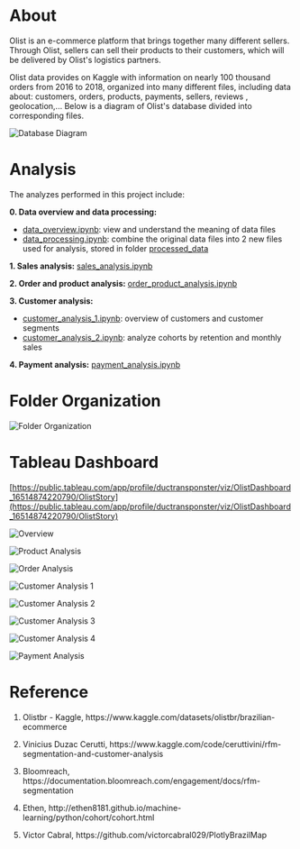 # About
Olist is an e-commerce platform that brings together many different sellers. Through Olist, sellers can sell their products to their customers, which will be delivered by Olist's logistics partners.

Olist data provides on Kaggle with information on nearly 100 thousand orders from 2016 to 2018, organized into many different files, including data about: customers, orders, products, payments, sellers, reviews , geolocation,... Below is a diagram of Olist's database divided into corresponding files.

![Database Diagram](https://github.com/ductransponster/Olist-Brazilian-Ecommerce/blob/main/image/database_diagram.png)

# Analysis
The analyzes performed in this project include:

**0. Data overview and data processing:**
  - [data_overview.ipynb](https://github.com/ductransponster/Olist-Brazilian-Ecommerce/blob/main/notebook/data_overview.ipynb): view and understand the meaning of data files
  - [data_processing.ipynb](https://github.com/ductransponster/Olist-Brazilian-Ecommerce/blob/main/notebook/data_processing.ipynb): combine the original data files into 2 new files used for analysis, stored in folder [processed_data](https://github.com/ductransponster/Olist-Brazilian-Ecommerce/tree/main/data/processed_data)

**1. Sales analysis:** [sales_analysis.ipynb](https://github.com/ductransponster/Olist-Brazilian-Ecommerce/blob/main/notebook/sales_analysis.ipynb)

**2. Order and product analysis:** [order_product_analysis.ipynb](https://github.com/ductransponster/Olist-Brazilian-Ecommerce/blob/main/notebook/order_product_analysis.ipynb)

**3. Customer analysis:**
  - [customer_analysis_1.ipynb](https://github.com/ductransponster/Olist-Brazilian-Ecommerce/blob/main/notebook/customer_analysis_1.ipynb): overview of customers and customer segments
  - [customer_analysis_2.ipynb](https://github.com/ductransponster/Olist-Brazilian-Ecommerce/blob/main/notebook/customer_analysis_2.ipynb): analyze cohorts by retention and monthly sales

**4. Payment analysis:** [payment_analysis.ipynb](https://github.com/ductransponster/Olist-Brazilian-Ecommerce/blob/main/notebook/payment_analysis.ipynb)

# Folder Organization
![Folder Organization](https://github.com/ductransponster/Olist-Brazilian-Ecommerce/blob/main/image/folder_organization.png)

# Tableau Dashboard
[https://public.tableau.com/app/profile/ductransponster/viz/OlistDashboard_16514874220790/OlistStory](https://public.tableau.com/app/profile/ductransponster/viz/OlistDashboard_16514874220790/OlistStory)

![Overview](https://github.com/ductransponster/Olist-Brazilian-Ecommerce/blob/main/tableau/overview.png)

![Product Analysis](https://github.com/ductransponster/Olist-Brazilian-Ecommerce/blob/main/tableau/product_analysis.png)

![Order Analysis](https://github.com/ductransponster/Olist-Brazilian-Ecommerce/blob/main/tableau/order_analysis.png)

![Customer Analysis 1](https://github.com/ductransponster/Olist-Brazilian-Ecommerce/blob/main/tableau/customer_analysis_1.png)

![Customer Analysis 2](https://github.com/ductransponster/Olist-Brazilian-Ecommerce/blob/main/tableau/customer_analysis_2.png)

![Customer Analysis 3](https://github.com/ductransponster/Olist-Brazilian-Ecommerce/blob/main/tableau/customer_analysis_3.png)

![Customer Analysis 4](https://github.com/ductransponster/Olist-Brazilian-Ecommerce/blob/main/tableau/customer_analysis_4.png)

![Payment Analysis](https://github.com/ductransponster/Olist-Brazilian-Ecommerce/blob/main/tableau/payment_analysis.png)

# Reference
1. Olistbr - Kaggle, https:<span>//w<span>ww.kaggle.com/datasets/olistbr/brazilian-ecommerce

2. Vinicius Duzac Cerutti, https:<span>//w<span>ww.kaggle.com/code/ceruttivini/rfm-segmentation-and-customer-analysis

3. Bloomreach, https:<span>//documentation.bloomreach.com/engagement/docs/rfm-segmentation

4. Ethen, http:<span>//ethen8181.github.io/machine-learning/python/cohort/cohort.html
  
5. Victor Cabral, https:<span>//github.com/victorcabral029/PlotlyBrazilMap


